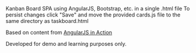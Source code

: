 Kanban Board SPA using AngularJS, Bootstrap, etc. in a single .html file
To persist changes click "Save" and move the provided cards.js file to the same directory as taskboard.html

Based on content from [AngularJS in Action](https://github.com/angularjs-in-action)

Developed for demo and learning purposes only. 


